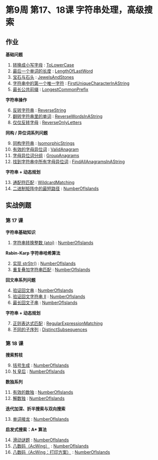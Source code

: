 # 第9周 第17、18课 字符串处理，高级搜索

## 作业

**基础问题**

1. [转换成小写字母](https://leetcode.com/problems/to-lower-case/) : [ToLowerCase](./src/main/java/com/inbetter/homework/algorithm/ToLowerCase.java)
2. [最后一个单词的长度](https://leetcode.com/problems/length-of-last-word/) : [LengthOfLastWord](./src/main/java/com/inbetter/homework/algorithm/LengthOfLastWord.java)
3. [宝石与石头](https://leetcode.com/problems/jewels-and-stones/) : [JewelsAndStones](./src/main/java/com/inbetter/homework/algorithm/JewelsAndStones.java)
4. [字符串中的第一个唯一字符](https://leetcode.com/problems/first-unique-character-in-a-string/) : [FirstUniqueCharacterInAString](./src/main/java/com/inbetter/homework/algorithm/FirstUniqueCharacterInAString.java)
5. [最长公共前缀](https://leetcode.com/problems/longest-common-prefix/) : [LongestCommonPrefix](./src/main/java/com/inbetter/homework/algorithm/LongestCommonPrefix.java)

**字符串操作**

6. [反转字符串](https://leetcode.com/problems/reverse-string/) : [ReverseString](./src/main/java/com/inbetter/homework/algorithm/ReverseString.java)
7. [翻转字符串里的单词](https://leetcode.com/problems/reverse-words-in-a-string/) : [ReverseWordsInAString](./src/main/java/com/inbetter/homework/algorithm/ReverseWordsInAString.java)
8. [仅仅反转字母](https://leetcode.com/problems/reverse-only-letters/) : [ReverseOnlyLetters](./src/main/java/com/inbetter/homework/algorithm/ReverseOnlyLetters.java)

**同构 / 异位词系列问题**

9. [同构字符串](https://leetcode.com/problems/isomorphic-strings/) : [IsomorphicStrings](./src/main/java/com/inbetter/homework/algorithm/IsomorphicStrings.java)
10. [有效的字母异位词](https://leetcode.com/problems/valid-anagram/) : [ValidAnagram](./src/main/java/com/inbetter/homework/algorithm/ValidAnagram.java)
11. [字母异位词分组](https://leetcode.com/problems/group-anagrams/) : [GroupAnagrams](./src/main/java/com/inbetter/homework/algorithm/GroupAnagrams.java)
12. [找到字符串中所有字母异位词](https://leetcode.com/problems/find-all-anagrams-in-a-string/) : [FindAllAnagramsInAString](./src/main/java/com/inbetter/homework/algorithm/FindAllAnagramsInAString.java)

**字符串 + 动态规划**

13. [通配符匹配](https://leetcode.com/problems/wildcard-matching/) : [WildcardMatching](./src/main/java/com/inbetter/homework/algorithm/WildcardMatching.java)
14. [二进制矩阵中的最短路径](https://leetcode.com/problems/shortest-path-in-binary-matrix/) : [NumberOfIslands](./src/main/java/com/inbetter/homework/algorithm/NumberOfIslands.java)

## 实战例题

### 第 17 课

**字符串基础知识**

1. [字符串转换整数 (atoi)](https://leetcode.com/problems/string-to-integer-atoi/) : [NumberOfIslands](./src/main/java/com/inbetter/homework/algorithm/NumberOfIslands.java)

**Rabin-Karp 字符串哈希算法**

2. [实现 strStr()](https://leetcode.com/problems/implement-strstr/) : [NumberOfIslands](./src/main/java/com/inbetter/homework/algorithm/NumberOfIslands.java)
3. [重复叠加字符串匹配](https://leetcode.com/problems/repeated-string-match/) : [NumberOfIslands](./src/main/java/com/inbetter/homework/algorithm/NumberOfIslands.java)

**回文串系列问题**

4. [验证回文串](https://leetcode.com/problems/valid-palindrome/) : [NumberOfIslands](./src/main/java/com/inbetter/homework/algorithm/NumberOfIslands.java)
5. [验证回文字符串 Ⅱ](https://leetcode.com/problems/valid-palindrome-ii/) : [NumberOfIslands](./src/main/java/com/inbetter/homework/algorithm/NumberOfIslands.java)
6. [最长回文子串](https://leetcode.com/problems/longest-palindromic-substring/) : [NumberOfIslands](./src/main/java/com/inbetter/homework/algorithm/NumberOfIslands.java)

**字符串 + 动态规划**

7. [正则表达式匹配](https://leetcode.com/problems/regular-expression-matching/) : [RegularExpressionMatching](./src/main/java/com/inbetter/homework/algorithm/RegularExpressionMatching.java)
8. [不同的子序列](https://leetcode.com/problems/distinct-subsequences/) : [DistinctSubsequences](./src/main/java/com/inbetter/homework/algorithm/DistinctSubsequences.java)

### 第 18 课

**搜索剪枝**

9. [括号生成](https://leetcode.com/problems/generate-parentheses/) : [NumberOfIslands](./src/main/java/com/inbetter/homework/algorithm/NumberOfIslands.java)
10. [N 皇后](https://leetcode.com/problems/n-queens/) : [NumberOfIslands](./src/main/java/com/inbetter/homework/algorithm/NumberOfIslands.java)

**数独系列**

11. [有效的数独](https://leetcode.com/problems/valid-sudoku/) : [NumberOfIslands](./src/main/java/com/inbetter/homework/algorithm/NumberOfIslands.java)
12. [解数独](https://leetcode.com/problems/sudoku-solver/) : [NumberOfIslands](./src/main/java/com/inbetter/homework/algorithm/NumberOfIslands.java)

**迭代加深、折半搜索与双向搜索**

13. [单词接龙](https://leetcode.com/problems/word-ladder/) : [NumberOfIslands](./src/main/java/com/inbetter/homework/algorithm/NumberOfIslands.java)

__启发式搜索：A* 算法__

14. [滑动谜题](https://leetcode.com/problems/sliding-puzzle/) : [NumberOfIslands](./src/main/java/com/inbetter/homework/algorithm/NumberOfIslands.java)
15. [八数码（AcWing）](https://www.acwing.com/problem/content/847/) : [NumberOfIslands](./src/main/java/com/inbetter/homework/algorithm/NumberOfIslands.java)
16. [八数码（AcWing：打印方案）](https://www.acwing.com/problem/content/181/) : [NumberOfIslands](./src/main/java/com/inbetter/homework/algorithm/NumberOfIslands.java)